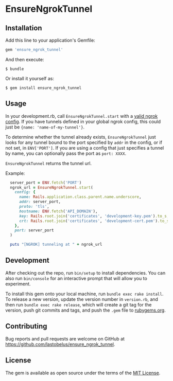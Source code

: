 # EnsureNgrokTunnel
## Installation

Add this line to your application's Gemfile:

```ruby
gem 'ensure_ngrok_tunnel'
```

And then execute:

    $ bundle

Or install it yourself as:

    $ gem install ensure_ngrok_tunnel

## Usage

In your development.rb, call `EnsureNgrokTunnel.start` with a [valid ngrok config](https://ngrok.com/docs#config). If you have tunnels defined in your global ngrok config, this could just be `{name: 'name-of-my-tunnel'}`.

To determine whether the tunnel already exists, `EnsureNgrokTunnel` just looks for any tunnel bound to the port specified by `addr` in the config, or if not set, in `ENV['PORT']`. If you are using a config that just specifies a tunnel by name, you can optionally pass the port  as `port: XXXX`.

`EnsureNgrokTunnel` returns the tunnel url.

Example:
```ruby
  server_port = ENV.fetch('PORT')
  ngrok_url = EnsureNgrokTunnel.start(
    config: {
      name: Rails.application.class.parent.name.underscore,
      addr: server_port,
      proto: 'tls',
      hostname: ENV.fetch('API_DOMAIN'),
      key: Rails.root.join('certificates', 'development-key.pem').to_s,
      crt: Rails.root.join('certificates', 'development-cert.pem').to_s
    },
    port: server_port
  )

  puts "[NGROK] tunneling at " + ngrok_url
```

## Development

After checking out the repo, run `bin/setup` to install dependencies. You can also run `bin/console` for an interactive prompt that will allow you to experiment.

To install this gem onto your local machine, run `bundle exec rake install`. To release a new version, update the version number in `version.rb`, and then run `bundle exec rake release`, which will create a git tag for the version, push git commits and tags, and push the `.gem` file to [rubygems.org](https://rubygems.org).

## Contributing

Bug reports and pull requests are welcome on GitHub at https://github.com/lastobelus/ensure_ngrok_tunnel.

## License

The gem is available as open source under the terms of the [MIT License](https://opensource.org/licenses/MIT).

